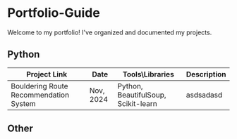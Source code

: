 # Portfolio-Guide

Welcome to my portfolio! I've organized and documented my projects.

## Python

| Project Link | Date | Tools\Libraries | Description |
|---|---|---|---|
|Bouldering Route Recommendation System | Nov, 2024| Python, BeautifulSoup, Scikit-learn | asdsadasd|

## Other
